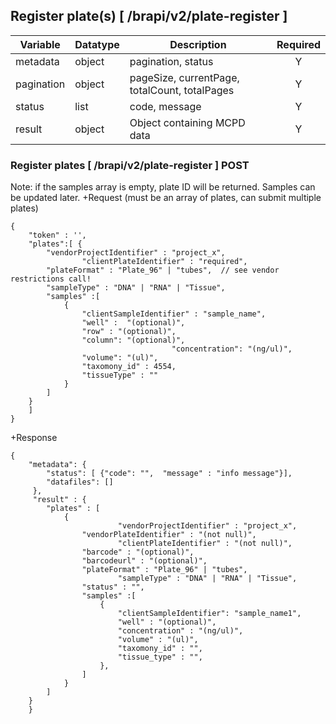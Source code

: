 
## Register plate(s) [ /brapi/v2/plate-register ]

|Variable|Datatype|Description|Required|  
|------|------|------|:-----:|
|metadata|object|pagination, status|Y|
|pagination|object|pageSize, currentPage, totalCount, totalPages|Y|
|status|list|code, message|Y|
|result|object|Object containing MCPD data|Y|


### Register plates [ /brapi/v2/plate-register ] POST


Note: if the samples array is empty, plate ID will be returned. Samples can be updated later.
+Request (must be an array of plates, can submit multiple plates)

	{
		"token" : '',
		"plates":[ { 
			"vendorProjectIdentifier" : "project_x", 
               		"clientPlateIdentifier" : "required",
			"plateFormat" : "Plate_96" | "tubes",  // see vendor restrictions call!
			"sampleType" : "DNA" | "RNA" | "Tissue", 
			"samples" :[
				{
   					"clientSampleIdentifier" : "sample_name", 
					"well" :  "(optional)",
					"row" : "(optional)",
					"column": "(optional)",			
                                      	"concentration": "(ng/ul)",
					"volume": "(ul)",
					"taxomony_id" : 4554,
					"tissueType" : "" 
				}
			] 
		}
		]
	}
 
+Response

	{
		"metadata": {   
			"status": [ {"code": "",  "message" : "info message"}],
			"datafiles": []
   		 },
   		 "result" : { 
			"plates" : [
				{
               				"vendorProjectIdentifier" : "project_x", 
	 				"vendorPlateIdentifier" : "(not null)",
              				"clientPlateIdentifier" : "(not null)",
	  				"barcode" : "(optional)",
					"barcodeurl" : "(optional)",
					"plateFormat" : "Plate_96" | "tubes",
               				"sampleType" : "DNA" | "RNA" | "Tissue",
	   				"status" : "",
					"samples" :[
						{
							"clientSampleIdentifier": "sample_name1", 
							"well" : "(optional)",
							"concentration" : "(ng/ul)",
							"volume" : "(ul)",
							"taxomony_id" : "",
							"tissue_type" : "", 
						},
					]
				}
			]
		}
    	}
 
 
